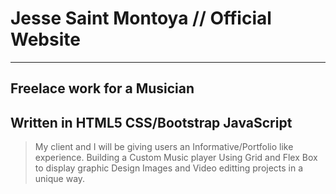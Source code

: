 Jesse Saint Montoya // Official Website
=========
***
Freelace work for a Musician
---------

Written in HTML5 CSS/Bootstrap JavaScript
---------
>  My client and I will be giving users an Informative/Portfolio like experience.
>  Building a Custom Music player
>  Using Grid and Flex Box to display graphic Design Images and Video editting projects in a unique way.
